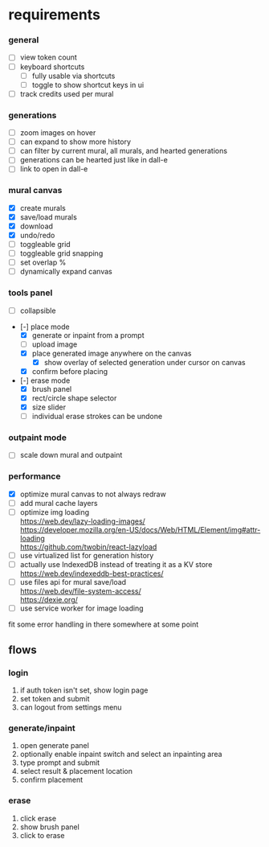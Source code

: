 # requirements

### general

- [ ] view token count
- [ ] keyboard shortcuts
  - [ ] fully usable via shortcuts
  - [ ] toggle to show shortcut keys in ui
- [ ] track credits used per mural

### generations

- [ ] zoom images on hover
- [ ] can expand to show more history
- [ ] can filter by current mural, all murals, and hearted generations
- [ ] generations can be hearted just like in dall-e
- [ ] link to open in dall-e

### mural canvas

- [x] create murals
- [x] save/load murals
- [x] download
- [x] undo/redo
- [ ] toggleable grid
- [ ] toggleable grid snapping
- [ ] set overlap %
- [ ] dynamically expand canvas

### tools panel

- [ ] collapsible
- [-] place mode
  - [x] generate or inpaint from a prompt
  - [ ] upload image
  - [x] place generated image anywhere on the canvas
    - [x] show overlay of selected generation under cursor on canvas
  - [x] confirm before placing
- [-] erase mode
  - [x] brush panel
  - [x] rect/circle shape selector
  - [x] size slider
  - [ ] individual erase strokes can be undone

### outpaint mode

- [ ] scale down mural and outpaint

### performance

- [x] optimize mural canvas to not always redraw
- [ ] add mural cache layers
- [ ] optimize img loading  
       https://web.dev/lazy-loading-images/  
       https://developer.mozilla.org/en-US/docs/Web/HTML/Element/img#attr-loading  
       https://github.com/twobin/react-lazyload
- [ ] use virtualized list for generation history
- [ ] actually use IndexedDB instead of treating it as a KV store  
       https://web.dev/indexeddb-best-practices/
- [ ] use files api for mural save/load  
       https://web.dev/file-system-access/  
       https://dexie.org/
- [ ] use service worker for image loading

fit some error handling in there somewhere at some point

## flows

### login

1. if auth token isn't set, show login page
2. set token and submit
3. can logout from settings menu

### generate/inpaint

1. open generate panel
2. optionally enable inpaint switch and select an inpainting area
3. type prompt and submit
4. select result & placement location
5. confirm placement

### erase

1. click erase
2. show brush panel
3. click to erase
